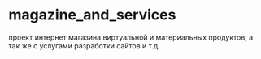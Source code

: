 # magazine_and_services
проект интернет магазина виртуальной и материальных продуктов, а так же с услугами разработки сайтов и т.д.
